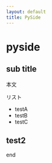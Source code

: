 ```yaml
---
layout: default
title: PySide
---
```


<!-- <link rel="stylesheet" href="https://cdn.rawgit.com/laCour/slack-night-mode/master/css/raw/black.css" type="text/css"> -->
<link rel="stylesheet" href="../unitbus.css" type="text/css">

# pyside

## sub title

本文

リスト
- testA
- testB
- testC

## test2

end
